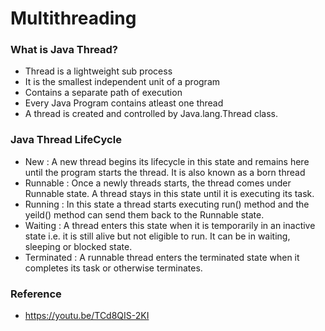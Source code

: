 # Multithreading


### What is Java Thread?
- Thread is a lightweight sub process
- It is the smallest independent unit of a program
- Contains a separate path of execution
- Every Java Program contains atleast one thread
- A thread is created and controlled by Java.lang.Thread class.

### Java Thread LifeCycle
- New : A new thread begins its lifecycle in this state and remains here until the program starts the thread. It is also known as a born thread
- Runnable : Once a newly threads starts, the thread comes under Runnable state. A thread stays in this state until it is executing its task.
- Running : In this state a thread starts executing run() method and the yeild() method can send them back to the Runnable state.
- Waiting : A thread enters this state when it is temporarily in an inactive state i.e. it is still alive but not eligible to run. It can be in waiting, sleeping or blocked state.
- Terminated : A runnable thread enters the terminated state when it completes its task or otherwise terminates.


### Reference
- https://youtu.be/TCd8QIS-2KI

